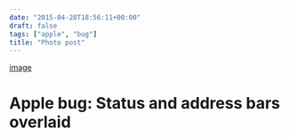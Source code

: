 ```yaml
---
date: "2015-04-28T18:56:11+00:00"
draft: false
tags: ["apple", "bug"]
title: "Photo post"
---
```

[image](/img/2015-04-28-photo-post/c30e9bbc41fc15c12b362c50631b8e13239880066af26e6abe5ac5e3eb045ec3.jpg)



# Apple bug: Status and address bars overlaid
